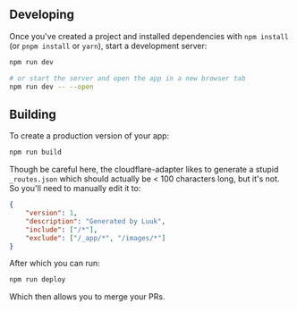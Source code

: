 ## Developing

Once you've created a project and installed dependencies with `npm install` (or `pnpm install` or `yarn`), start a development server:

```bash
npm run dev

# or start the server and open the app in a new browser tab
npm run dev -- --open
```

## Building

To create a production version of your app:

```bash
npm run build
```

Though be careful here, the cloudflare-adapter likes to generate a stupid `_routes.json` which
should actually be < 100 characters long, but it's not. So you'll need to manually edit it to:

```json
{
	"version": 1,
	"description": "Generated by Luuk",
	"include": ["/*"],
	"exclude": ["/_app/*", "/images/*"]
}
```

After which you can run:

```bash
npm run deploy
```

Which then allows you to merge your PRs.
